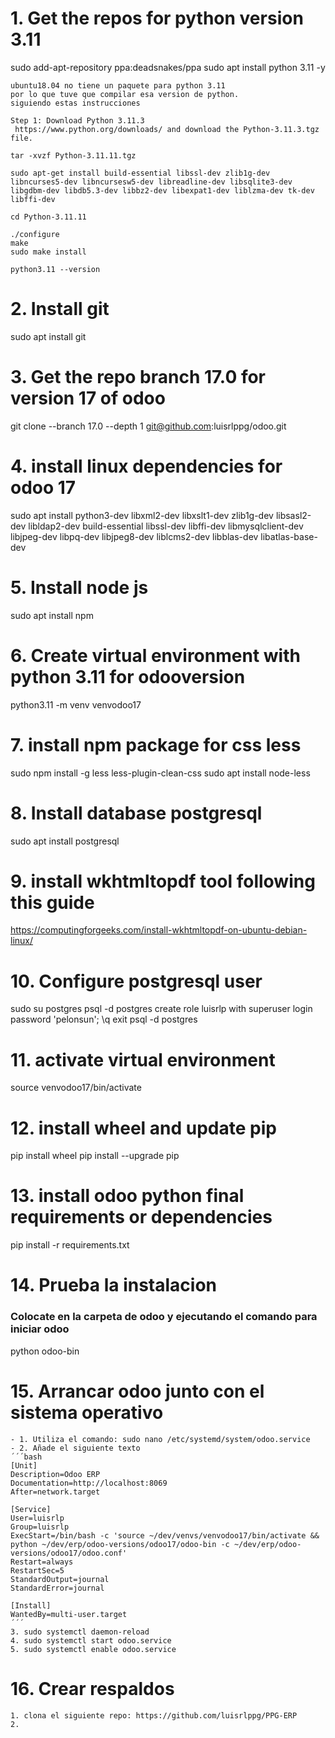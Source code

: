 # 1. Get the repos for python version 3.11
sudo add-apt-repository ppa:deadsnakes/ppa
sudo apt install python 3.11 -y

	ubuntu18.04 no tiene un paquete para python 3.11
	por lo que tuve que compilar esa version de python.
	siguiendo estas instrucciones

	Step 1: Download Python 3.11.3
	 https://www.python.org/downloads/ and download the Python-3.11.3.tgz file.
	 
	tar -xvzf Python-3.11.11.tgz

	sudo apt-get install build-essential libssl-dev zlib1g-dev libncurses5-dev libncursesw5-dev libreadline-dev libsqlite3-dev libgdbm-dev libdb5.3-dev libbz2-dev libexpat1-dev liblzma-dev tk-dev libffi-dev

	cd Python-3.11.11

	./configure
	make
	sudo make install

	python3.11 --version

# 2. Install git
sudo apt install git

# 3. Get the repo branch 17.0 for version 17 of odoo
git clone --branch 17.0 --depth 1 git@github.com:luisrlppg/odoo.git

# 4. install linux dependencies for odoo 17
sudo apt install python3-dev libxml2-dev libxslt1-dev zlib1g-dev libsasl2-dev libldap2-dev build-essential libssl-dev libffi-dev libmysqlclient-dev libjpeg-dev libpq-dev libjpeg8-dev liblcms2-dev libblas-dev libatlas-base-dev

# 5. Install node js
sudo apt install npm

# 6. Create virtual environment with python 3.11 for odooversion
python3.11 -m venv venvodoo17

# 7. install npm package for css less
sudo npm install -g less less-plugin-clean-css
sudo apt install node-less

# 8. Install database postgresql
sudo apt install postgresql

# 9. install wkhtmltopdf tool following this guide
https://computingforgeeks.com/install-wkhtmltopdf-on-ubuntu-debian-linux/

# 10. Configure postgresql user 
sudo su postgres
psql -d postgres
create role luisrlp with superuser login password 'pelonsun';
\q
exit
psql -d postgres

# 11. activate virtual environment
source venvodoo17/bin/activate

# 12. install wheel and update pip
pip install wheel
pip install --upgrade pip

# 13. install odoo python final requirements or dependencies
pip install -r requirements.txt


# 14. Prueba la instalacion

### Colocate en la carpeta de odoo y  ejecutando el comando para iniciar odoo
python odoo-bin

# 15. Arrancar odoo junto con el sistema operativo
	- 1. Utiliza el comando: sudo nano /etc/systemd/system/odoo.service
	- 2. Añade el siguiente texto
	´´´bash
	[Unit]
	Description=Odoo ERP
	Documentation=http://localhost:8069
	After=network.target

	[Service]
	User=luisrlp
	Group=luisrlp
	ExecStart=/bin/bash -c 'source ~/dev/venvs/venvodoo17/bin/activate && python ~/dev/erp/odoo-versions/odoo17/odoo-bin -c ~/dev/erp/odoo-versions/odoo17/odoo.conf'
	Restart=always
	RestartSec=5
	StandardOutput=journal
	StandardError=journal

	[Install]
	WantedBy=multi-user.target
	´´´
	3. sudo systemctl daemon-reload
	4. sudo systemctl start odoo.service
	5. sudo systemctl enable odoo.service

# 16. Crear respaldos
	1. clona el siguiente repo: https://github.com/luisrlppg/PPG-ERP
	2. 